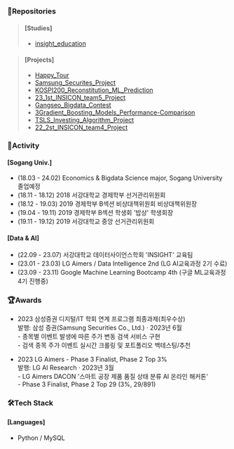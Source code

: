 ### 💼Repositories
> #### [Studies]
> - [insight_education](https://github.com/junhyeok1002/insight_education.git)

> #### [Projects]
> - [Happy_Tour](https://github.com/junhyeok1002/Happy_Tour.git)
> - [Samsung_Securites_Project](https://github.com/junhyeok1002/Samsung_Securites_Project.git)
> - [KOSPI200_Reconstitution_ML_Prediction](https://github.com/junhyeok1002/KOSPI200_Reconstitution_ML_Prediction.git)
> - [23_1st_INSICON_team5_Project](https://github.com/junhyeok1002/23_1st_INSICON_team5_Project.git)
> - [Gangseo_Bigdata_Contest](https://github.com/junhyeok1002/Gangseo_Bigdata_Contest.git)
> - [3Gradient_Boosting_Models_Performance-Comparison](https://github.com/junhyeok1002/3Gradient_Boosting_Models_Performance-Comparison.git)
> - [TSLS_Investing_Algorithm_Project](https://github.com/junhyeok1002/TSLS_Investing_Algorithm_Project.git)
> - [22_2st_INSICON_team4_Project](https://github.com/junhyeok1002/22_2st_INSICON_team4_Project.git)


### 📢Activity
#### [Sogang Univ.]
- (18.03 - 24.02) Economics & Bigdata Science major, Sogang University 졸업예정
- (18.11 - 18.12) 2018 서강대학교 경제학부 선거관리위원회
- (18.12 - 19.03) 2019 경제학부 B섹션 비상대책위원회 비상대책위원장
- (19.04 - 19.11) 2019 경제학부 B섹션 학생회 '밥상' 학생회장
- (19.11 - 19.12) 2019 서강대학교 중앙 선거관리위원회

#### [Data & AI]
- (22.09 - 23.07) 서강대학교 데이터사이언스학회 'INSIGHT' 교육팀
- (23.01 - 23.03) LG Aimers / Data Intelligence 2nd (LG AI교육과정 2기 수료)
- (23.09 - 23.11) Google Machine Learning Bootcamp 4th (구글 ML교육과정 4기 진행중)

### 🏆Awards
- 2023 삼성증권 디지털/IT 학회 연계 프로그램 최종과제(최우수상)
<br> 발행: 삼성 증권(Samsung Securities Co., Ltd.) · 2023년 6월
<br> - 종목별 이벤트 발생에 따른 주가 변동 검색 서비스 구현
<br> - 검색 종목 주가 이벤트 실시간 크롤링 및 포트폴리오 백테스팅/추천

- 2023 LG Aimers - Phase 3 Finalist, Phase 2 Top 3%
<br> 발행: LG AI Research · 2023년 3월
<br> - LG Aimers DACON '스마트 공장 제품 품질 상태 분류 AI 온라인 해커톤'
<br> - Phase 3 Finalist, Phase 2 Top 29 (3%, 29/891)

### 🛠Tech Stack
#### [Languages]
- Python / MySQL
